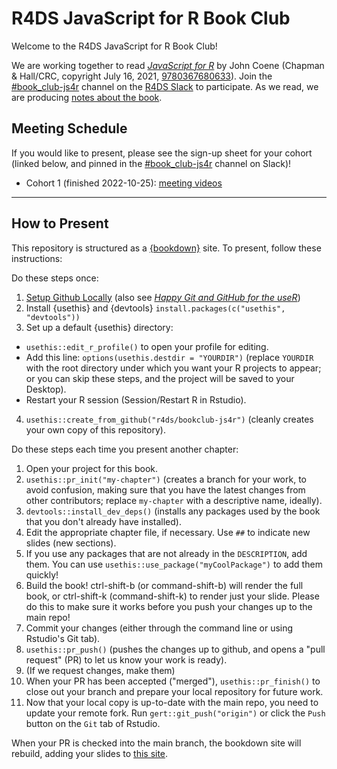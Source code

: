 # R4DS JavaScript for R Book Club

Welcome to the R4DS JavaScript for R Book Club!

We are working together to read [_JavaScript for R_](https://book.javascript-for-r.com/) by John Coene (Chapman & Hall/CRC, copyright July 16, 2021, [9780367680633](https://www.routledge.com/Javascript-for-R/Coene/p/book/9780367680633)).
Join the [#book_club-js4r](https://rfordatascience.slack.com/archives/C03EX4LH62V) channel on the [R4DS Slack](https://r4ds.io/join) to participate.
As we read, we are producing [notes about the book](https://r4ds.io/js4r).

## Meeting Schedule

If you would like to present, please see the sign-up sheet for your cohort (linked below, and pinned in the [#book_club-js4r](https://rfordatascience.slack.com/archives/C03EX4LH62V) channel on Slack)!

- Cohort 1 (finished 2022-10-25): [meeting videos](https://www.youtube.com/playlist?list=PL3x6DOfs2NGh1G-Jw5SriV2WPjLNXba2I)

<hr>


## How to Present

This repository is structured as a [{bookdown}](https://CRAN.R-project.org/package=bookdown) site.
To present, follow these instructions:

Do these steps once:

1. [Setup Github Locally](https://www.youtube.com/watch?v=hNUNPkoledI) (also see [_Happy Git and GitHub for the useR_](https://happygitwithr.com/github-acct.html))
2. Install {usethis} and {devtools} `install.packages(c("usethis", "devtools"))`
3. Set up a default {usethis} directory:
  - `usethis::edit_r_profile()` to open your profile for editing.
  - Add this line: `options(usethis.destdir = "YOURDIR")` (replace `YOURDIR` with the root directory under which you want your R projects to appear; or you can skip these steps, and the project will be saved to your Desktop).
  - Restart your R session (Session/Restart R in Rstudio).
4. `usethis::create_from_github("r4ds/bookclub-js4r")` (cleanly creates your own copy of this repository).

Do these steps each time you present another chapter:

1. Open your project for this book.
2. `usethis::pr_init("my-chapter")` (creates a branch for your work, to avoid confusion, making sure that you have the latest changes from other contributors; replace `my-chapter` with a descriptive name, ideally).
3. `devtools::install_dev_deps()` (installs any packages used by the book that you don't already have installed).
4. Edit the appropriate chapter file, if necessary. Use `##` to indicate new slides (new sections).
5. If you use any packages that are not already in the `DESCRIPTION`, add them. You can use `usethis::use_package("myCoolPackage")` to add them quickly!
6. Build the book! ctrl-shift-b (or command-shift-b) will render the full book, or ctrl-shift-k (command-shift-k) to render just your slide. Please do this to make sure it works before you push your changes up to the main repo!
7. Commit your changes (either through the command line or using Rstudio's Git tab).
8. `usethis::pr_push()` (pushes the changes up to github, and opens a "pull request" (PR) to let us know your work is ready).
9. (If we request changes, make them)
10. When your PR has been accepted ("merged"), `usethis::pr_finish()` to close out your branch and prepare your local repository for future work.
11. Now that your local copy is up-to-date with the main repo, you need to update your remote fork. Run `gert::git_push("origin")` or click the `Push` button on the `Git` tab of Rstudio.

When your PR is checked into the main branch, the bookdown site will rebuild, adding your slides to [this site](https://r4ds.io/js4r).
